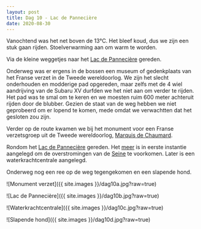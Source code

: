 ```yaml
---
layout: post
title: Dag 10 - Lac de Pannecière
date: 2020-08-30
---
```

Vanochtend was het net boven de 13°C. Het bleef koud, dus we zijn een stuk gaan rijden. Stoelverwarming aan om warm te worden.

Via de kleine weggetjes naar het [Lac de Pannecière](https://en.wikipedia.org/wiki/Lac_de_Panneci%C3%A8re) gereden.  

Onderweg was er ergens in de bossen een museum of gedenkplaats van het Franse verzet in de Tweede wereldoorlog. We zijn het slecht onderhouden en modderige pad opgereden, maar zelfs met de 4 wiel aandrijving van de Subaru XV durfden we het niet aan om verder te rijden. Het pad was te smal om te keren en we moesten ruim 600 meter achteruit rijden door de blubber. Gezien de staat van de weg hebben we niet geprobeerd om er lopend te komen, mede omdat we verwachtten dat het gesloten zou zijn.

Verder op de route kwamen we bij het monument voor een Franse verzetsgroep uit de Tweede wereldoorlog, [Marquis de Chaumard](http://www.museeresistancemorvan.fr/en/content/maquis-chaumard-massacre).


Rondom het [Lac de Pannecière](https://en.wikipedia.org/wiki/Lac_de_Panneci%C3%A8re) gereden. Het [meer](https://www.seinegrandslacs.fr/quatre-lacs-reservoirs/lac-reservoir-de-panneciere) is in eerste instantie aangelegd om de overstromingen van de [Seine](https://nl.wikipedia.org/wiki/Seine) te voorkomen. Later is een waterkrachtcentrale aangelegd.

Onderweg nog een ree op de weg tegengekomen en een slapende hond.

![Monument verzet]({{ site.images }}/dag10a.jpg?raw=true)  

![Lac de Pannecière]({{ site.images }}/dag10b.jpg?raw=true)  

![Waterkrachtcentrale]({{ site.images }}/dag10c.jpg?raw=true)   

![Slapende hond]({{ site.images }}/dag10d.jpg?raw=true)  
